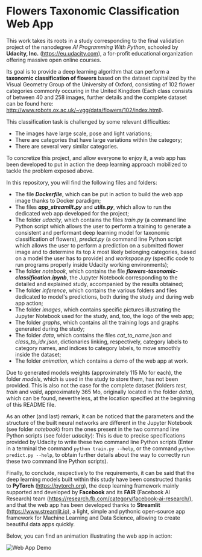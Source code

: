 # Flowers Taxonomic Classification Web App

This work takes its roots in a study corresponding to the final validation project of the nanodegree *AI Programming With Python*, schooled by **Udacity, Inc.** (https://eu.udacity.com), a for-profit educational organization offering massive open online courses.

Its goal is to provide a deep learning algorithm that can perform a **taxonomic classification of flowers** based on the dataset capitalized by the Visual Geometry Group of the University of Oxford, consisting of 102 flower categories commonly occuring in the United Kingdom (Each class consists of between 40 and 258 images, further details and the complete dataset can be found here: http://www.robots.ox.ac.uk/~vgg/data/flowers/102/index.html).

This classification task is challenged by some relevant difficulties:
* The images have large scale, pose and light variations;
* There are categories that have large variations within the category;
* There are several very similar categories.

To concretize this project, and allow everyone to enjoy it, a web app has been developed to put in action the deep learning approach mobilized to tackle the problem exposed above.

In this repository, you will find the following files and folders:
* The file ***Dockerfile***, which can be put in action to build the web app image thanks to Docker paradigm;
* The files ***app_streamlit.py*** and ***utils.py***, which allow to run the dedicated web app developed for the project;
* The folder *udacity*, which contains the files *train.py* (a command line Python script which allows the user to perform a training to generate a consistent and performant deep learning model for taxonomic classification of flowers), *predict.py* (a command line Python script which allows the user to perform a prediction on a submitted flower image and to determine its top *k* most likely belonging categories, based on a model the user has to provide) and *workspace.py* (specific code to run programs properly inside Udacity working environments);
* The folder *notebook*, which contains the file ***flowers-taxonomic-classification.ipynb***, the Jupyter Notebook corresponding to the detailed and explained study, accompanied by the results obtained;
* The folder *inference*, which contains the various folders and files dedicated to model's predictions, both during the study and during web app action;
* The folder *images*, which contains specific pictures illustrating the Jupyter Notebook used for the study, and, too, the logo of the web app;
* The folder *graphs*, which contains all the training logs and graphs generated during the study;
* The folder *data*, which contains the files *cat_to_name.json* and *class_to_idx.json*, dictionaries linking, respectively, category labels to category names, and indices to category labels, to move smoothly inside the dataset;
* The folder *animation*, which contains a demo of the web app at work.

Due to generated models weights (approximately 115 Mo for each), the folder *models*, which is used in the study to store them, has not been provided. This is also not the case for the complete dataset (folders *test*, *train* and *valid*, approximately 365 Mo, originally located in the folder *data*), which can be found, nevertheless, at the location specified at the beginning of this README file.

As an other (and last) remark, it can be noticed that the parameters and the structure of the built neural networks are different in the Jupyter Notebook (see folder *notebook*) from the ones present in the two command line Python scripts (see folder *udacity*): This is due to precise specifications provided by Udacity to write these two command line Python scripts (Enter in a terminal the command `python train.py --help`, or the command `python predict.py --help`, to obtain further details about the way to correctly run these two command line Python scripts).

Finally, to conclude, respectively to the requirements, it can be said that the deep learning models built within this study have been constructed thanks to **PyTorch** (https://pytorch.org), the deep learning framework mainly supported and developed by **Facebook** and its **FAIR** (Facebook AI Research) team (https://research.fb.com/category/facebook-ai-research/), and that the web app has been developed thanks to **Streamlit** (https://www.streamlit.io), a light, simple and pythonic open-source app framework for Machine Learning and Data Science, allowing to create beautiful data apps quickly.

Below, you can find an animation illustrating the web app in action:

![Web App Demo](animation/demo.gif)
